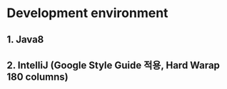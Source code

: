 # Development environment
## 1. Java8
## 2. IntelliJ (Google Style Guide 적용, Hard Warap 180 columns)

